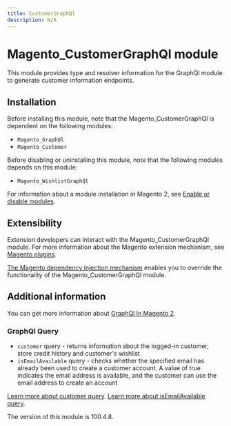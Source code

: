 ```yaml
---
title: CustomerGraphQl
description: N/A
---
```


# Magento_CustomerGraphQl module

This module provides type and resolver information for the GraphQl module to generate customer information endpoints.

## Installation

Before installing this module, note that the Magento_CustomerGraphQl is dependent on the following modules:

- `Magento_GraphQl`
- `Magento_Customer`

Before disabling or uninstalling this module, note that the following modules depends on this module:

- `Magento_WishlistGraphQl`

For information about a module installation in Magento 2, see [Enable or disable modules](https://experienceleague.adobe.com/en/docs/commerce-operations/installation-guide/tutorials/manage-modules).

## Extensibility

Extension developers can interact with the Magento_CustomerGraphQl module. For more information about the Magento extension mechanism, see [Magento plugins](https://developer.adobe.com/commerce/php/development/components/plugins/).

[The Magento dependency injection mechanism](https://developer.adobe.com/commerce/php/development/components/dependency-injection/) enables you to override the functionality of the Magento_CustomerGraphQl module.

## Additional information

You can get more information about [GraphQl In Magento 2](https://developer.adobe.com/commerce/webapi/graphql/).

### GraphQl Query

- `customer` query - returns information about the logged-in customer, store credit history and customer's wishlist
- `isEmailAvailable` query - checks whether the specified email has already been used to create a customer account. A value of true indicates the email address is available, and the customer can use the email address to create an account

[Learn more about customer query](https://developer.adobe.com/commerce/webapi/graphql/schema/customer/queries/customer/).
[Learn more about isEmailAvailable query](https://developer.adobe.com/commerce/webapi/graphql/schema/customer/queries/is-email-available).

<InlineAlert slots="text" />
The version of this module is 100.4.8.
